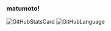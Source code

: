 ### matumoto!

![GitHubStatsCard](https://github-readme-stats.vercel.app/api?username=matumoto&show_icons=true&theme=github_dark)
![GitHubLanguage](https://github-readme-stats.vercel.app/api/top-langs/?username=matumoto1234&theme=github_dark)

<!--
**matumoto1234/matumoto1234** is a ✨ _special_ ✨ repository because its `README.md` (this file) appears on your GitHub profile.

Here are some ideas to get you started:

- 🔭 I’m currently working on ...
- 🌱 I’m currently learning ...
- 👯 I’m looking to collaborate on ...
- 🤔 I’m looking for help with ...
- 💬 Ask me about ...
- 📫 How to reach me: ...
- 😄 Pronouns: ...
- ⚡ Fun fact: ...
-->
